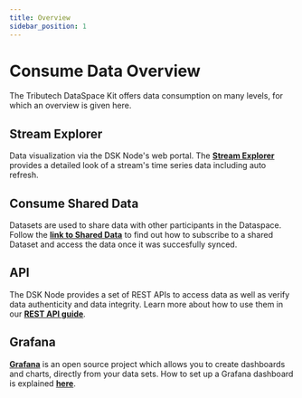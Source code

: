 ```yaml
---
title: Overview
sidebar_position: 1
---
```


# Consume Data Overview

The Tributech DataSpace Kit offers data consumption on many levels, for which an overview is given here.

## Stream Explorer

Data visualization via the DSK Node's web portal. The [**Stream Explorer**](streamexplorer.md) provides a detailed look of a stream's time series data including auto refresh.

## Consume Shared Data

Datasets are used to share data with other participants in the Dataspace. Follow the [**link to Shared Data**](shared_data.md) to find out how to subscribe to a shared Dataset and access the data once it was succesfully synced.

## API

The DSK Node provides a set of REST APIs to access data as well as verify data authenticity and data integrity. Learn more about how to use them in our [**REST API guide**](./api.md).

## Grafana

[**Grafana**](https://grafana.com/grafana/) is an open source project which allows you to create dashboards and charts, directly from your data sets. How to set up a Grafana dashboard is explained [**here**](grafana.md).
